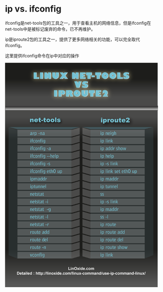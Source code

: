 # ip vs. ifconfig

ifconfig是net-tools包的工具之一，用于查看主机的网络信息，但是ifconfig在net-tools中是被标记废弃的命令，已不再维护。

ip是iproute2包的工具之一，提供了更多网络相关的功能，可以完全取代ifconfig。

这里提供ifconfig命令在ip中对应的操作

![ip_vs_ifconfig](./pic/ip_vs_ifconfig.png)
